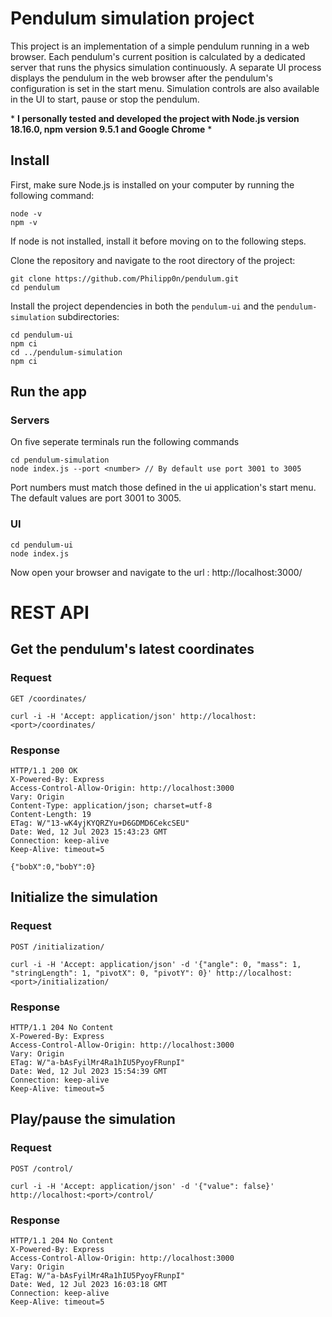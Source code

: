 # Pendulum simulation project

This project is an implementation of a simple pendulum running in a web browser. Each pendulum's current position is calculated by a dedicated server that runs the physics simulation continuously. A separate UI process displays the pendulum in the web browser after the pendulum's configuration is set in the start menu. Simulation controls are also available in the UI to start, pause or stop the pendulum.

\* **I personally tested and developed the project with Node.js version 18.16.0, npm version 9.5.1 and Google Chrome** \*
## Install

First, make sure Node.js is installed on your computer by running the following command:

    node -v
    npm -v

If node is not installed, install it before moving on to the following steps.

Clone the repository and navigate to the root directory of the project:

    git clone https://github.com/Philipp0n/pendulum.git
    cd pendulum

Install the project dependencies in both the `pendulum-ui` and the `pendulum-simulation` subdirectories:

    cd pendulum-ui
    npm ci
    cd ../pendulum-simulation
    npm ci

## Run the app

### Servers

On five seperate terminals run the following commands

    cd pendulum-simulation
    node index.js --port <number> // By default use port 3001 to 3005

Port numbers must match those defined in the ui application's start menu. The default values are port 3001 to 3005.

### UI

    cd pendulum-ui
    node index.js

Now open your browser and navigate to the url : http://localhost:3000/

# REST API

## Get the pendulum's latest coordinates

### Request

`GET /coordinates/`

    curl -i -H 'Accept: application/json' http://localhost:<port>/coordinates/

### Response

    HTTP/1.1 200 OK
    X-Powered-By: Express
    Access-Control-Allow-Origin: http://localhost:3000
    Vary: Origin
    Content-Type: application/json; charset=utf-8
    Content-Length: 19
    ETag: W/"13-wK4yjKYQRZYu+D6GDMD6CekcSEU"
    Date: Wed, 12 Jul 2023 15:43:23 GMT
    Connection: keep-alive
    Keep-Alive: timeout=5

    {"bobX":0,"bobY":0}

## Initialize the simulation

### Request

`POST /initialization/`

    curl -i -H 'Accept: application/json' -d '{"angle": 0, "mass": 1, "stringLength": 1, "pivotX": 0, "pivotY": 0}' http://localhost:<port>/initialization/

### Response

    HTTP/1.1 204 No Content
    X-Powered-By: Express
    Access-Control-Allow-Origin: http://localhost:3000
    Vary: Origin
    ETag: W/"a-bAsFyilMr4Ra1hIU5PyoyFRunpI"
    Date: Wed, 12 Jul 2023 15:54:39 GMT
    Connection: keep-alive
    Keep-Alive: timeout=5

## Play/pause the simulation

### Request

`POST /control/`

    curl -i -H 'Accept: application/json' -d '{"value": false}' http://localhost:<port>/control/

### Response

    HTTP/1.1 204 No Content
    X-Powered-By: Express
    Access-Control-Allow-Origin: http://localhost:3000
    Vary: Origin
    ETag: W/"a-bAsFyilMr4Ra1hIU5PyoyFRunpI"
    Date: Wed, 12 Jul 2023 16:03:18 GMT
    Connection: keep-alive
    Keep-Alive: timeout=5